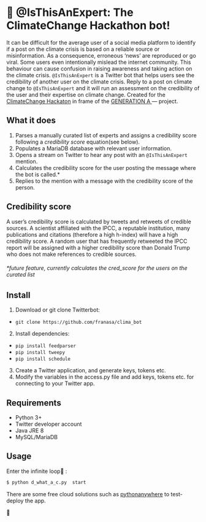 # :seedling: @IsThisAnExpert: The ClimateChange Hackathon bot!

It can be difficult for the average user of a social media platform to identify if a post on the climate crisis is based on a reliable source or misinformation. As a consequence, erroneous ‘news’ are reproduced or go viral. Some users even intentionally mislead the internet community. This behaviour can cause confusion in raising awareness and taking action on the climate crisis.
`@IsThisAnExpert` is a Twitter bot that helps users see the credibility of another user on the climate crisis. Reply to a post on climate change to `@IsThisAnExpert` and it will run an assessment on the credibility of the user and their expertise on climate change. Created for the [ClimateChange Hackaton](https://www.goethe.de/prj/one/en/gea/for/clc.html) in frame of the [GENERATION A ](https://www.goethe.de/prj/one/en/gea.html) — project.

## What it does

1. Parses a manually curated list of experts and assigns a credibility score following a *credibility score* equation(see below).
2. Populates a MariaDB database with relevant user information.
3. Opens a stream on Twitter to hear any post with an `@IsThisAnExpert` mention.
4. Calculates the credibility score for the user posting the message where the bot is called.*
5. Replies to the mention with a message with the credibility score of the person.

## Credibility score

A user’s credibility score is calculated by tweets and retweets of credible sources. A scientist affiliated with the IPCC, a reputable institution, many publications and citations (therefore a high h-index) will have a high credibility score. A random user that has frequently retweeted the IPCC report will be assigned with a higher credibility score than Donald Trump who does not make references to credible sources.


###### \*future feature, currently calculates the *cred_score* for the users on the curated list


## Install

1. Download or git clone Twitterbot:
* `git clone https://github.com/franasa/clima_bot`
2. Install dependencies:
* `pip install feedparser`
* `pip install tweepy`
* `pip install schedule`
3. Create a Twitter application, and generate keys, tokens etc.
4. Modify the variables in the access.py file and add keys, tokens etc. for connecting to your Twitter app.

## Requirements

* Python 3+
* Twitter developer account
* Java JRE 8
* MySQL/MariaDB

## Usage

Enter the infinite loop:tada: :

```bash
$ python d_what_a_c.py  start
```

There are some free cloud solutions such as [pythonanywhere](https://www.pythonanywhere.com/) to test-deploy the app.


:green_heart:
